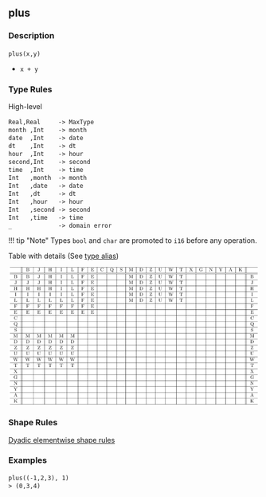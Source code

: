 ## plus

### Description

`plus(x,y)`

- `x + y`

### Type Rules

High-level

```no-highlight
Real,Real     -> MaxType
month ,Int    -> month
date  ,Int    -> date
dt    ,Int    -> dt
hour  ,Int    -> hour
second,Int    -> second
time  ,Int    -> time
Int   ,month  -> month
Int   ,date   -> date
Int   ,dt     -> dt
Int   ,hour   -> hour
Int   ,second -> second
Int   ,time   -> time
_             -> domain error
```

!!! tip "Note"
    Types `bool` and `char` are promoted to `i16` before any operation.

Table with details (See [type alias](../types.md))

![plus](../types/plus.png)

### Shape Rules

[Dyadic elementwise shape rules](../shapes.md#dyadic-elementwise)

### Examples

```no-highlight
plus((-1,2,3), 1)
> (0,3,4)
```
